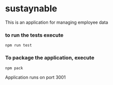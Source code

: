 # sustaynable
This is an application for managing employee data

### to run the tests execute

    npm run test

### To package the application, execute
    npm pack

Application runs on port 3001
